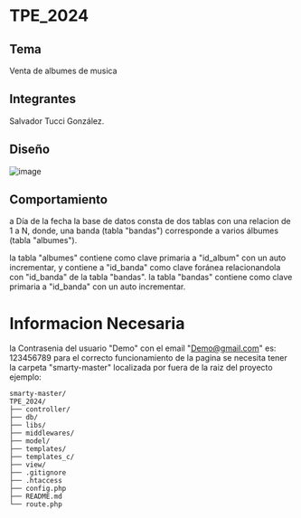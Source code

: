 # TPE_2024

## Tema
Venta de albumes de musica
## Integrantes
Salvador Tucci González.

## Diseño
![image](https://github.com/user-attachments/assets/08552594-4442-4db5-b627-84774fa7a280)

## Comportamiento
a Día de la fecha la base de datos consta de dos tablas con una relacion de 1 a N, donde, una banda (tabla "bandas") corresponde a varios álbumes (tabla "albumes").

la tabla "albumes" contiene como clave primaria a "id_album" con un auto incrementar, y contiene a "id_banda" como clave foránea relacionandola con "id_banda" de la tabla "bandas".
la tabla "bandas" contiene como clave primaria a "id_banda" con un auto incrementar.

# Informacion Necesaria
la Contrasenia del usuario "Demo" con el email "Demo@gmail.com" es: 123456789
para el correcto funcionamiento de la pagina se necesita tener la carpeta "smarty-master" localizada por fuera de la raiz del proyecto
ejemplo:
```plaintext
smarty-master/
TPE_2024/
├── controller/
├── db/
├── libs/
├── middlewares/
├── model/
├── templates/
├── templates_c/
├── view/
├── .gitignore
├── .htaccess
├── config.php
├── README.md
└── route.php
```
